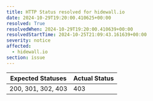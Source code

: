 ```yaml
---
title: HTTP Status resolved for hidewall.io
date: 2024-10-29T19:20:00.410625+00:00
resolved: True
resolvedWhen: 2024-10-29T19:20:00.410639+00:00
resolvedStartTime: 2024-10-25T21:09:43.161639+00:00
severity: notice
affected:
  - hidewall.io
section: issue
---
```


| Expected Statuses | Actual Status  |
|-------------------|----------------|
| 200, 301, 302, 403 | 403 |
